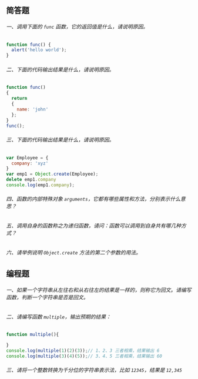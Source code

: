 ## 简答题

###### 一、调用下面的 `func` 函数，它的返回值是什么，请说明原因。

```js
function func() {
  alert('hello world');
}
```

###### 二、下面的代码输出结果是什么，请说明原因。

```js
function func()
{
  return
  {
    name: 'john'
  };
}
func();
```

###### 三、下面的代码输出结果是什么，请说明原因。

```js
var Employee = {
  company: 'xyz'
}
var emp1 = Object.create(Employee);
delete emp1.company
console.log(emp1.company);
```
###### 四、函数的内部特殊对象 `arguments`，它都有哪些属性和方法，分别表示什么意思？

###### 五、调用自身的函数称之为递归函数，请问：函数可以调用到自身共有哪几种方式？

###### 六、请举例说明 `Object.create` 方法的第二个参数的用法。


## 编程题

###### 一、如果一个字符串从左往右和从右往左的结果是一样的，则称它为回文。请编写函数，判断一个字符串是否是回文。

###### 二、请编写函数 `multiple`，输出预期的结果：

```js
function multiple(){

}
console.log(multiple(1)(2)(3));// 1、2、3 三者相乘，结果输出 6
console.log(multiple(3)(4)(5));// 3、4、5 三者相乘，结果输出 60
```

###### 三、请将一个整数转换为千分位的字符串表示法，比如 `12345`，结果是 `12,345`

